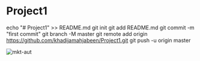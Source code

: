 # Project1
echo "# Project1" >> README.md
git init
git add README.md
git commit -m "first commit"
git branch -M master
git remote add origin https://github.com/khadijamahjabeen/Project1.git
git push -u origin master
                
![mkt-aut](https://user-images.githubusercontent.com/70134291/95480000-a9466880-098b-11eb-8133-aab01089507f.jpg)
